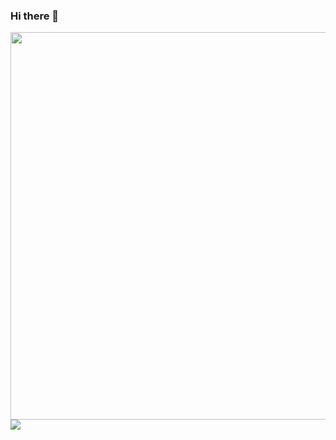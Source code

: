 ### Hi there 👋

<!--
**mesquitaoliveira/mesquitaoliveira** is a ✨ _special_ ✨ repository because its `README.md` (this file) appears on your GitHub profile.

Here are some ideas to get you started:

- 🔭 I’m currently working on ...
- 🌱 I’m currently learning ...
- 👯 I’m looking to collaborate on ...
- 🤔 I’m looking for help with ...
- 💬 Ask me about ...
- 📫 How to reach me: ...
- 😄 Pronouns: ...
- ⚡ Fun fact: ...
-->
<p>
<image src="https://github-readme-stats.vercel.app/api?username=mesquitaoliveira&theme=gotham" width="620px">
<image src="https://github-readme-stats.vercel.app/api/top-langs/?username=mesquitaoliveira&theme=gotham">
<p>
